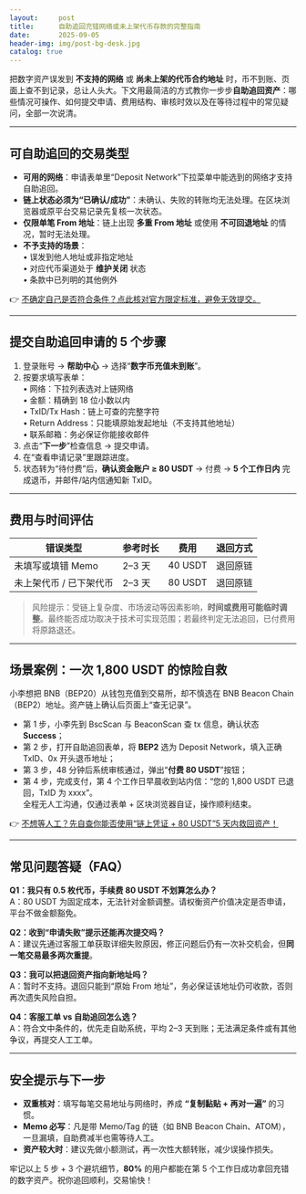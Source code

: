 ```yaml
---
layout:     post
title:      自助追回充错网络或未上架代币存款的完整指南
date:       2025-09-05
header-img: img/post-bg-desk.jpg
catalog: true
---
```


把数字资产误发到 **不支持的网络** 或 **尚未上架的代币合约地址** 时，币不到账、页面上查不到记录，总让人头大。下文用最简洁的方式教你一步步**自助追回资产**：哪些情况可操作、如何提交申请、费用结构、审核时效以及在等待过程中的常见疑问，全部一次说清。

---

## 可自助追回的交易类型

- **可用的网络**：申请表单里“Deposit Network”下拉菜单中能选到的网络才支持自助追回。  
- **链上状态必须为“已确认/成功”**：未确认、失败的转账均无法处理。在区块浏览器或原平台交易记录先复核一次状态。  
- **仅限单笔 From 地址**：链上出现 **多重 From 地址** 或使用 **不可回退地址** 的情况，暂时无法处理。  
- **不予支持的场景**：  
  • 误发到他人地址或非指定地址  
  • 对应代币渠道处于 **维护关闭** 状态  
  • 条款中已列明的其他例外  

👉 [不确定自己是否符合条件？点此核对官方限定标准，避免无效提交。](https://okxdog.com/)

---

## 提交自助追回申请的 5 个步骤

1. 登录账号 → **帮助中心** → 选择“**数字币充值未到账**”。  
2. 按要求填写表单：  
   • 网络：下拉列表选对上链网络  
   • 金额：精确到 18 位小数以内  
   • TxID/Tx Hash：链上可查的完整字符  
   • Return Address：只能填原始发起地址（不支持其他地址）  
   • 联系邮箱：务必保证你能接收邮件  
3. 点击“**下一步**”检查信息 → 提交申请。  
4. 在“查看申请记录”里跟踪进度。  
5. 状态转为“待付费”后，**确认资金账户 ≥ 80 USDT** → 付费 → **5 个工作日内** 完成退币，并邮件/站内信通知新 TxID。

---

## 费用与时间评估

| 错误类型 | 参考时长 | 费用 | 退回方式 |
| --- | --- | --- | --- |
| 未填写或填错 Memo | 2–3 天 | 40 USDT | 退回原链 |
| 未上架代币 / 已下架代币 | 2–3 天 | 80 USDT | 退回原链 |

> 风险提示：受链上复杂度、市场波动等因素影响，**时间或费用可能临时调整**。最终能否成功取决于技术可实现范围；若最终判定无法追回，已付费用将原路退还。

---

## 场景案例：一次 1,800 USDT 的惊险自救

小李想把 BNB（BEP20）从钱包充值到交易所，却不慎选在 BNB Beacon Chain（BEP2）地址。资产链上确认后页面上“查无记录”。  
- 第 1 步，小李先到 BscScan 与 BeaconScan 查 tx 信息，确认状态 **Success**；  
- 第 2 步，打开自助追回表单，将 **BEP2** 选为 Deposit Network，填入正确 TxID、0x 开头退币地址；  
- 第 3 步，48 分钟后系统审核通过，弹出“**付费 80 USDT**”按钮；  
- 第 4 步，完成支付，第 4 个工作日早晨收到站内信：“您的 1,800 USDT 已退回，TxID 为 xxxx”。  
全程无人工沟通，仅通过表单 + 区块浏览器自证，操作顺利结束。

👉 [不想等人工？先自查你能否使用“链上凭证 + 80 USDT”5 天内救回资产！](https://okxdog.com/)

---

## 常见问题答疑（FAQ）

**Q1：我只有 0.5 枚代币，手续费 80 USDT 不划算怎么办？**  
A：80 USDT 为固定成本，无法针对金额调整。请权衡资产价值决定是否申请，平台不做金额豁免。

**Q2：收到“申请失败”提示还能再次提交吗？**  
A：建议先通过客服工单获取详细失败原因，修正问题后仍有一次补交机会，但**同一笔交易最多两次重提**。

**Q3：我可以把退回资产指向新地址吗？**  
A：暂时不支持。退回只能到“原始 From 地址”，务必保证该地址仍可收款，否则再次遗失风险自担。

**Q4：客服工单 vs 自助追回怎么选？**  
A：符合文中条件的，优先走自助系统，平均 2–3 天到账；无法满足条件或有其他争议，再提交人工工单。

---

## 安全提示与下一步

- **双重核对**：填写每笔交易地址与网络时，养成 **“复制黏贴 + 再对一遍”** 的习惯。  
- **Memo 必写**：凡是带 Memo/Tag 的链（如 BNB Beacon Chain、ATOM），一旦漏填，自助费减半也需等待人工。  
- **资产较大时**：建议先做小额测试，再一次性大额转账，减少误操作损失。

牢记以上 5 步 + 3 个避坑细节，**80%** 的用户都能在第 5 个工作日成功拿回充错的数字资产。祝你追回顺利，交易愉快！